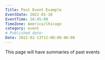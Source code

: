 ```yaml
---
Title: Past Event Example
EventDate: 2022-01-10
EventTime: 16:45:00
TimeZone: America/Chicago
category: event
# Published date:
Date: 2022-02-13T12:00:00-06:00
---
```


This page will  have summaries of past events

